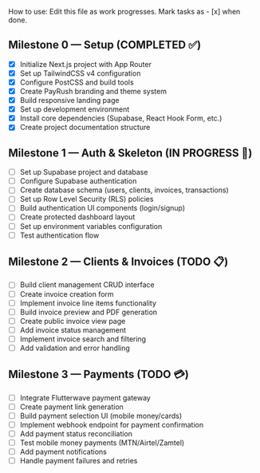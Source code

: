 How to use: Edit this file as work progresses. Mark tasks as - [x] when done.

## Milestone 0 — Setup (COMPLETED ✅)

- [x] Initialize Next.js project with App Router
- [x] Set up TailwindCSS v4 configuration
- [x] Configure PostCSS and build tools
- [x] Create PayRush branding and theme system
- [x] Build responsive landing page
- [x] Set up development environment
- [x] Install core dependencies (Supabase, React Hook Form, etc.)
- [x] Create project documentation structure

## Milestone 1 — Auth & Skeleton (IN PROGRESS 🚧)

- [ ] Set up Supabase project and database
- [ ] Configure Supabase authentication
- [ ] Create database schema (users, clients, invoices, transactions)
- [ ] Set up Row Level Security (RLS) policies
- [ ] Build authentication UI components (login/signup)
- [ ] Create protected dashboard layout
- [ ] Set up environment variables configuration
- [ ] Test authentication flow

## Milestone 2 — Clients & Invoices (TODO 📋)

- [ ] Build client management CRUD interface
- [ ] Create invoice creation form
- [ ] Implement invoice line items functionality
- [ ] Build invoice preview and PDF generation
- [ ] Create public invoice view page
- [ ] Add invoice status management
- [ ] Implement invoice search and filtering
- [ ] Add validation and error handling

## Milestone 3 — Payments (TODO 💳)

- [ ] Integrate Flutterwave payment gateway
- [ ] Create payment link generation
- [ ] Build payment selection UI (mobile money/cards)
- [ ] Implement webhook endpoint for payment confirmation
- [ ] Add payment status reconciliation
- [ ] Test mobile money payments (MTN/Airtel/Zamtel)
- [ ] Add payment notifications
- [ ] Handle payment failures and retries